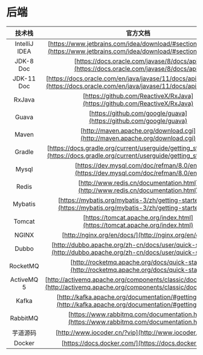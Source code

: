 # 后端

|    技术栈     |                                                             官方文档                                                             |
| :-----------: | :------------------------------------------------------------------------------------------------------------------------------: |
| IntelliJ IDEA |       [https://www.jetbrains.com/idea/download/#section=windows](https://www.jetbrains.com/idea/download/#section=windows)       |
|   JDK-8 Doc   |                     [https://docs.oracle.com/javase/8/docs/api/](https://docs.oracle.com/javase/8/docs/api/)                     |
|  JDK-11 Doc   |  [https://docs.oracle.com/en/java/javase/11/docs/api/index.html](https://docs.oracle.com/en/java/javase/11/docs/api/index.html)  |
|    RxJava     |                            [https://github.com/ReactiveX/RxJava](https://github.com/ReactiveX/RxJava)                            |
|     Guava     |                                [https://github.com/google/guava](https://github.com/google/guava)                                |
|     Maven     |                           [http://maven.apache.org/download.cgi](http://maven.apache.org/download.cgi)                           |
|    Gradle     | [https://docs.gradle.org/current/userguide/getting_started.html](https://docs.gradle.org/current/userguide/getting_started.html) |
|     Mysql     |                       [https://dev.mysql.com/doc/refman/8.0/en/](https://dev.mysql.com/doc/refman/8.0/en/)                       |
|     Redis     |                         [http://www.redis.cn/documentation.html](http://www.redis.cn/documentation.html)                         |
|    Mybatis    |          [https://mybatis.org/mybatis-3/zh/getting-started.html](https://mybatis.org/mybatis-3/zh/getting-started.html)          |
|    Tomcat     |                           [https://tomcat.apache.org/index.html](https://tomcat.apache.org/index.html)                           |
|     NGINX     |                                      [http://nginx.org/en/docs/](http://nginx.org/en/docs/)                                      |
|     Dubbo     |       [http://dubbo.apache.org/zh-cn/docs/user/quick-start.html](http://dubbo.apache.org/zh-cn/docs/user/quick-start.html)       |
|   RocketMQ    |                   [http://rocketmq.apache.org/docs/quick-start/](http://rocketmq.apache.org/docs/quick-start/)                   |
|  ActiveMQ 5   |    [http://activemq.apache.org/components/classic/documentation](http://activemq.apache.org/components/classic/documentation)    |
|     Kafka     |          [http://kafka.apache.org/documentation/#gettingStarted](http://kafka.apache.org/documentation/#gettingStarted)          |
|   RabbitMQ    |                    [https://www.rabbitmq.com/documentation.html](https://www.rabbitmq.com/documentation.html)                    |
|   芋道源码    |                                     [http://www.iocoder.cn/?vip](http://www.iocoder.cn/?vip)                                     |
|    Docker     |                                       [https://docs.docker.com/](https://docs.docker.com/)                                       |
